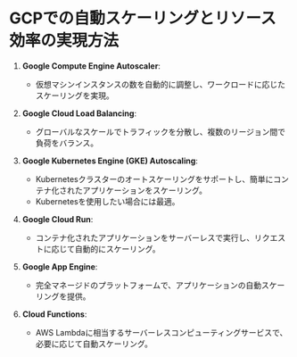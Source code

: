 # GCPでの自動スケーリングとリソース効率の実現方法

1. **Google Compute Engine Autoscaler**:
   - 仮想マシンインスタンスの数を自動的に調整し、ワークロードに応じたスケーリングを実現。

2. **Google Cloud Load Balancing**:
   - グローバルなスケールでトラフィックを分散し、複数のリージョン間で負荷をバランス。

3. **Google Kubernetes Engine (GKE) Autoscaling**:
   - Kubernetesクラスターのオートスケーリングをサポートし、簡単にコンテナ化されたアプリケーションをスケーリング。
   - Kubernetesを使用したい場合には最適。

4. **Google Cloud Run**:
   - コンテナ化されたアプリケーションをサーバーレスで実行し、リクエストに応じて自動的にスケーリング。

5. **Google App Engine**:
   - 完全マネージドのプラットフォームで、アプリケーションの自動スケーリングを提供。

6. **Cloud Functions**:
   - AWS Lambdaに相当するサーバーレスコンピューティングサービスで、必要に応じて自動スケーリング。
